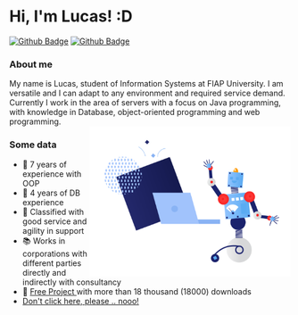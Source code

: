 # Hi, I'm Lucas! :D

[![Github Badge](https://img.shields.io/badge/-Github-000?style=flat-square&logo=Github&logoColor=white&link=https://github.com/DuckyUser)](https://github.com/DuckyUser)
[![Github Badge](https://img.shields.io/badge/-Spotify-81b71?style=flat-square&logo=Spotify&logoColor=white&link=https://open.spotify.com/user/1k540agzl7m3tk2cse3s7rj4x?si=bce338dec8c34c1e)](https://open.spotify.com/user/1k540agzl7m3tk2cse3s7rj4x?si=bce338dec8c34c1e)


### About me
My name is Lucas, student of Information Systems at FIAP University. I am versatile and I can adapt to any environment and required service demand. Currently I work in the area of servers with a focus on Java programming, with knowledge in Database, object-oriented programming and web programming.
<br>
<img align="right" src="https://github.com/DuckyUser/DuckyUser/blob/main/21.png" width="360px"/>

### Some data
- 🔭   7 years of experience with OOP
- 📝   4 years of DB experience
- 💬   Classified with good service and agility in support
- 📚   Works in corporations with different parties directly and indirectly with consultancy
- 🌱   <a href="https://www.spigotmc.org/resources/lblogin-system-login-register.50751/" target="_blank"> Free Project </a> with more than 18 thousand (18000) downloads
- <a href="https://github.com/DuckyUser/Projects" target="_blank"> Don't click here, please .. nooo!</a>
<br> <br>


